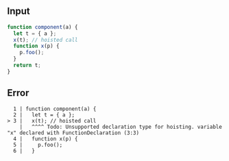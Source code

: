 
## Input

```javascript
function component(a) {
  let t = { a };
  x(t); // hoisted call
  function x(p) {
    p.foo();
  }
  return t;
}

```


## Error

```
  1 | function component(a) {
  2 |   let t = { a };
> 3 |   x(t); // hoisted call
    |   ^^^^ Todo: Unsupported declaration type for hoisting. variable "x" declared with FunctionDeclaration (3:3)
  4 |   function x(p) {
  5 |     p.foo();
  6 |   }
```
          
      
